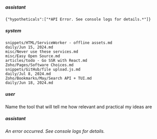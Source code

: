 ##### assistant
```lookup
{"hypotheticals":["*API Error. See console logs for details.*"]}
```

##### system
```sc-context
snippets/HTML/ServiceWorker - offline assets.md
daily/Jun 15, 2024.md
misc/Never use these services.md
misc/Easy Open Source.md
articles/todo - Go SSR with React.md
Zoho/Pages/Software Choices.md
snippets/GitHub/file upload.js.md
daily/Jul 8, 2024.md
Zoho/Bookmarks/May/Search API + TUI.md
daily/Jun 18, 2024.md
```

##### user
Name the tool that will tell me how relevant and practical my ideas are

##### assistant
*An error occurred. See console logs for details.*